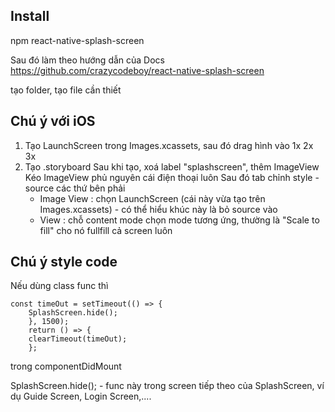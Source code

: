 ## Install
npm react-native-splash-screen

Sau đó làm theo hướng dẫn của Docs
https://github.com/crazycodeboy/react-native-splash-screen

tạo folder, tạo file cần thiết

## Chú ý với iOS
1. Tạo LaunchScreen trong Images.xcassets, sau đó drag hình vào 1x 2x 3x
2. Tạo .storyboard
    Sau khi tạo, xoá label "splashscreen", thêm ImageView
    Kéo ImageView phủ nguyên cái điện thoại luôn
    Sau đó tab chỉnh style - source các thứ bên phải
      - Image View : chọn LaunchScreen (cái này vừa tạo trên Images.xcassets) - có thể hiểu khúc này là bỏ source vào
      - View : chỗ content mode chọn mode tương ứng, thường là "Scale to fill" cho nó fullfill cả screen luôn


## Chú ý style code
Nếu dùng class func thì

    const timeOut = setTimeout(() => {
        SplashScreen.hide();
        }, 1500);
        return () => {
        clearTimeout(timeOut);
        };

trong componentDidMount

SplashScreen.hide(); - func này trong screen tiếp theo của SplashScreen, ví dụ Guide Screen, Login Screen,....